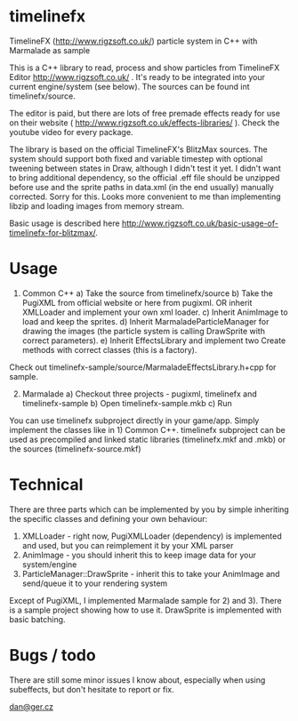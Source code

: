 timelinefx
==========

TimelineFX (http://www.rigzsoft.co.uk/) particle system in C++ with Marmalade as sample

This is a C++ library to read, process and show particles from TimelineFX Editor http://www.rigzsoft.co.uk/ .
It's ready to be integrated into your current engine/system (see below).
The sources can be found int timelinefx/source.

The editor is paid, but there are lots of free premade effects ready for use on their website ( http://www.rigzsoft.co.uk/effects-libraries/ ).
Check the youtube video for every package.

The library is based on the official TimelineFX's BlitzMax sources.
The system should support both fixed and variable timestep with optional tweening between states in Draw,
although I didn't test it yet.
I didn't want to bring additional dependency, so the official .eff file should be unzipped before use
and the sprite paths in data.xml (in the end usually) manually corrected. Sorry for this. Looks more
convenient to me than implementing libzip and loading images from memory stream.

Basic usage is described here http://www.rigzsoft.co.uk/basic-usage-of-timelinefx-for-blitzmax/.

Usage
=====

1) Common C++
a) Take the source from timelinefx/source
b) Take the PugiXML from official website or here from pugixml. OR inherit XMLLoader and implement your own xml loader.
c) Inherit AnimImage to load and keep the sprites.
d) Inherit MarmaladeParticleManager for drawing the images (the particle system is calling DrawSprite with correct parameters).
e) Inherit EffectsLibrary and implement two Create methods with correct classes (this is a factory).

Check out timelinefx-sample/source/MarmaladeEffectsLibrary.h+cpp for sample.

2) Marmalade
a) Checkout three projects - pugixml, timelinefx and timelinefx-sample
b) Open timelinefx-sample.mkb
c) Run

You can use timelinefx subproject directly in your game/app. Simply implement the classes like in 1) Common C++.
timelinefx subproject can be used as precompiled and linked static libraries (timelinefx.mkf and .mkb) or the sources (timelinefx-source.mkf)

Technical
=========

There are three parts which can be implemented by you by simple inheriting the specific
classes and defining your own behaviour:
1) XMLLoader - right now, PugiXMLLoader (dependency) is implemented and used, but you can reimplement it by your XML parser
2) AnimImage - you should inherit this to keep image data for your system/engine
3) ParticleManager::DrawSprite - inherit this to take your AnimImage and send/queue it to your rendering system

Except of PugiXML, I implemented Marmalade sample for 2) and 3). There is a sample project showing
how to use it. DrawSprite is implemented with basic batching.

Bugs / todo
===========

There are still some minor issues I know about, especially when using subeffects, but don't hesitate to report or fix.

dan@ger.cz
